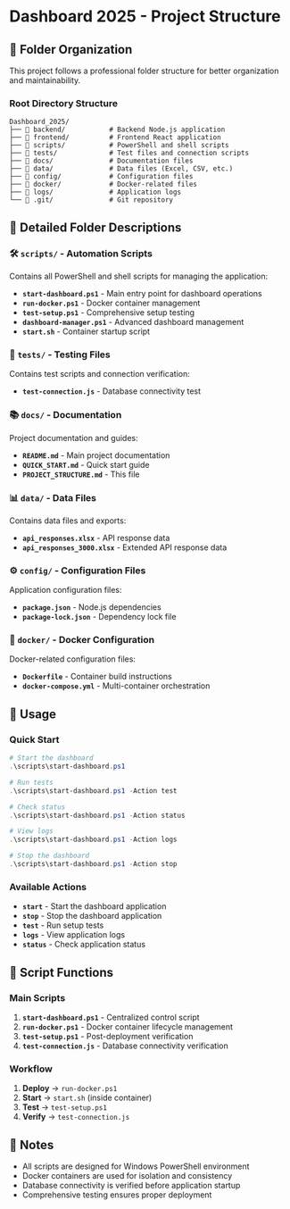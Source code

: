 # Dashboard 2025 - Project Structure

## 📁 Folder Organization

This project follows a professional folder structure for better organization and maintainability.

### Root Directory Structure

```
Dashboard_2025/
├── 📁 backend/           # Backend Node.js application
├── 📁 frontend/          # Frontend React application
├── 📁 scripts/           # PowerShell and shell scripts
├── 📁 tests/             # Test files and connection scripts
├── 📁 docs/              # Documentation files
├── 📁 data/              # Data files (Excel, CSV, etc.)
├── 📁 config/            # Configuration files
├── 📁 docker/            # Docker-related files
├── 📁 logs/              # Application logs
└── 📁 .git/              # Git repository
```

## 📂 Detailed Folder Descriptions

### 🛠️ `scripts/` - Automation Scripts
Contains all PowerShell and shell scripts for managing the application:

- **`start-dashboard.ps1`** - Main entry point for dashboard operations
- **`run-docker.ps1`** - Docker container management
- **`test-setup.ps1`** - Comprehensive setup testing
- **`dashboard-manager.ps1`** - Advanced dashboard management
- **`start.sh`** - Container startup script

### 🧪 `tests/` - Testing Files
Contains test scripts and connection verification:

- **`test-connection.js`** - Database connectivity test

### 📚 `docs/` - Documentation
Project documentation and guides:

- **`README.md`** - Main project documentation
- **`QUICK_START.md`** - Quick start guide
- **`PROJECT_STRUCTURE.md`** - This file

### 📊 `data/` - Data Files
Contains data files and exports:

- **`api_responses.xlsx`** - API response data
- **`api_responses_3000.xlsx`** - Extended API response data

### ⚙️ `config/` - Configuration Files
Application configuration files:

- **`package.json`** - Node.js dependencies
- **`package-lock.json`** - Dependency lock file

### 🐳 `docker/` - Docker Configuration
Docker-related configuration files:

- **`Dockerfile`** - Container build instructions
- **`docker-compose.yml`** - Multi-container orchestration

## 🚀 Usage

### Quick Start
```powershell
# Start the dashboard
.\scripts\start-dashboard.ps1

# Run tests
.\scripts\start-dashboard.ps1 -Action test

# Check status
.\scripts\start-dashboard.ps1 -Action status

# View logs
.\scripts\start-dashboard.ps1 -Action logs

# Stop the dashboard
.\scripts\start-dashboard.ps1 -Action stop
```

### Available Actions
- **`start`** - Start the dashboard application
- **`stop`** - Stop the dashboard application
- **`test`** - Run setup tests
- **`logs`** - View application logs
- **`status`** - Check application status

## 🔧 Script Functions

### Main Scripts
1. **`start-dashboard.ps1`** - Centralized control script
2. **`run-docker.ps1`** - Docker container lifecycle management
3. **`test-setup.ps1`** - Post-deployment verification
4. **`test-connection.js`** - Database connectivity verification

### Workflow
1. **Deploy** → `run-docker.ps1`
2. **Start** → `start.sh` (inside container)
3. **Test** → `test-setup.ps1`
4. **Verify** → `test-connection.js`

## 📝 Notes

- All scripts are designed for Windows PowerShell environment
- Docker containers are used for isolation and consistency
- Database connectivity is verified before application startup
- Comprehensive testing ensures proper deployment 
